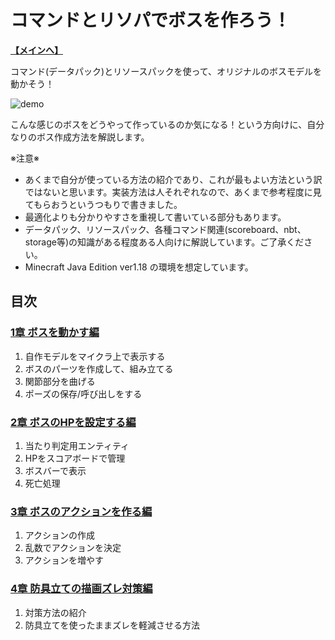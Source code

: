 # コマンドとリソパでボスを作ろう！

**[【メインへ】](https://github.com/Keeema-1/CustomModelEntity)**

コマンド(データパック)とリソースパックを使って、オリジナルのボスモデルを動かそう！  

![demo](https://github.com/Keeema-1/CustomModelEntity/blob/main/materials/1.gif)

こんな感じのボスをどうやって作っているのか気になる！という方向けに、自分なりのボス作成方法を解説します。  

※注意※  
 - あくまで自分が使っている方法の紹介であり、これが最もよい方法という訳ではないと思います。実装方法は人それぞれなので、あくまで参考程度に見てもらおうというつもりで書きました。  
 - 最適化よりも分かりやすさを重視して書いている部分もあります。  
 - データパック、リソースパック、各種コマンド関連(scoreboard、nbt、storage等)の知識がある程度ある人向けに解説しています。ご了承ください。  
 - Minecraft Java Edition ver1.18 の環境を想定しています。

## 目次

### [1章 ボスを動かす編](https://github.com/Keeema-1/CustomModelEntity/blob/main/lectures/lec1.md)

1. 自作モデルをマイクラ上で表示する
2. ボスのパーツを作成して、組み立てる
3. 関節部分を曲げる
4. ポーズの保存/呼び出しをする

### [2章 ボスのHPを設定する編](https://github.com/Keeema-1/CustomModelEntity/blob/main/lectures/lec2.md)

1. 当たり判定用エンティティ
2. HPをスコアボードで管理
3. ボスバーで表示
4. 死亡処理

### [3章 ボスのアクションを作る編](https://github.com/Keeema-1/CustomModelEntity/blob/main/lectures/lec3.md)

1. アクションの作成
2. 乱数でアクションを決定
3. アクションを増やす

### [4章 防具立ての描画ズレ対策編](https://github.com/Keeema-1/CustomModelEntity/blob/main/lectures/lec4.md)

1. 対策方法の紹介
2. 防具立てを使ったままズレを軽減させる方法
